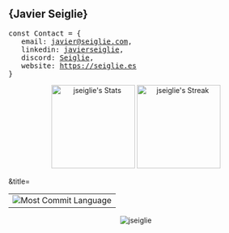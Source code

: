 ## {Javier Seiglie}
<pre>
const Contact = {
   email: <a href='mailto:javier@seiglie.com'>javier@seiglie.com</a>, 
   linkedin: <a href='https://linkedin.com/in/javierseiglie'>javierseiglie</a>,
   discord: <a href='https://discord.gg/5HtQKe4d'>Seiglie</a>,
   website: <a href='https://seiglie.es'>https://seiglie.es</a>
}
</pre>
<div class="badges-githubstats">
  <p align="center">
    <img src="https://github-readme-stats.vercel.app/api?username=jseiglie&theme=tokyonight&show_icons=true&hide_border=true&count_private=true" alt="jseiglie's Stats" height="165">
    <img src="https://github-readme-streak-stats.herokuapp.com/?user=jseiglie&theme=tokyonight&hide_border=true" alt="jseiglie's Streak" height="165">
  </p>
</div>

<section>
<table>
   <tr>&title=
      <td>
         <img src="https://github-profile-summary-cards.vercel.app/api/cards/most-commit-language?username=jseiglie&theme=tokyonight&hide_border=true" alt="Most Commit Language">
      </td>
   </tr>
</table>
<div align="center">

  <p align="center"> 
   <img src="https://github-profile-trophy.vercel.app/?username=jseiglie&theme=tokyonight&title=-Experience,-Reviews" alt="jseiglie" /> 
  </p>

<p align="left"> <a href="https://twitter.com/javierseiglie" target="blank"><img src="https://img.shields.io/twitter/follow/?logo=twitter&style=for-the-badge" alt="" /></a> </p>

  <img src="https://komarev.com/ghpvc/?username=jseiglie&style=for-the-badge&color=orange" alt=""/>
</div>

</section>
